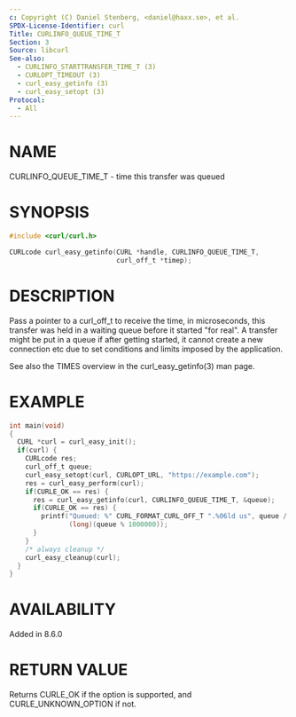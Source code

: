 ```yaml
---
c: Copyright (C) Daniel Stenberg, <daniel@haxx.se>, et al.
SPDX-License-Identifier: curl
Title: CURLINFO_QUEUE_TIME_T
Section: 3
Source: libcurl
See-also:
  - CURLINFO_STARTTRANSFER_TIME_T (3)
  - CURLOPT_TIMEOUT (3)
  - curl_easy_getinfo (3)
  - curl_easy_setopt (3)
Protocol:
  - All
---
```


# NAME

CURLINFO_QUEUE_TIME_T - time this transfer was queued

# SYNOPSIS

~~~c
#include <curl/curl.h>

CURLcode curl_easy_getinfo(CURL *handle, CURLINFO_QUEUE_TIME_T,
                           curl_off_t *timep);
~~~

# DESCRIPTION

Pass a pointer to a curl_off_t to receive the time, in microseconds, this
transfer was held in a waiting queue before it started "for real". A transfer
might be put in a queue if after getting started, it cannot create a new
connection etc due to set conditions and limits imposed by the application.

See also the TIMES overview in the curl_easy_getinfo(3) man page.

# EXAMPLE

~~~c
int main(void)
{
  CURL *curl = curl_easy_init();
  if(curl) {
    CURLcode res;
    curl_off_t queue;
    curl_easy_setopt(curl, CURLOPT_URL, "https://example.com");
    res = curl_easy_perform(curl);
    if(CURLE_OK == res) {
      res = curl_easy_getinfo(curl, CURLINFO_QUEUE_TIME_T, &queue);
      if(CURLE_OK == res) {
        printf("Queued: %" CURL_FORMAT_CURL_OFF_T ".%06ld us", queue / 1000000,
               (long)(queue % 1000000));
      }
    }
    /* always cleanup */
    curl_easy_cleanup(curl);
  }
}
~~~

# AVAILABILITY

Added in 8.6.0

# RETURN VALUE

Returns CURLE_OK if the option is supported, and CURLE_UNKNOWN_OPTION if not.
